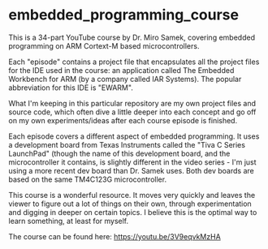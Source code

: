 # embedded_programming_course
This is a 34-part YouTube course by Dr. Miro Samek, covering embedded programming on ARM Cortext-M based microcontrollers.

Each "episode" contains a project file that encapsulates all the project files for the IDE used in the course: an application called The Embedded Workbench for ARM (by a company called IAR Systems). The popular abbreviation for this IDE is "EWARM".

What I'm keeping in this particular repository are my own project files and source code, which often dive a little deeper into each concept and go off on my own experiments/ideas after each course episode is finished. 

Each episode covers a different aspect of embedded programming. It uses a development board from Texas Instruments called the "Tiva C Series LaunchPad" (though the name of this development board, and the microcontroller it contains, is slightly different in the video series - I'm just using a more recent dev board than Dr. Samek uses. Both dev boards are based on the same TM4C123G microcontroller.

This course is a wonderful resource. It moves very quickly and leaves the viewer to figure out a lot of things on their own, through experimentation and digging in deeper on certain topics. I believe this is the optimal way to learn something, at least for myself.

The course can be found here: https://youtu.be/3V9eqvkMzHA
